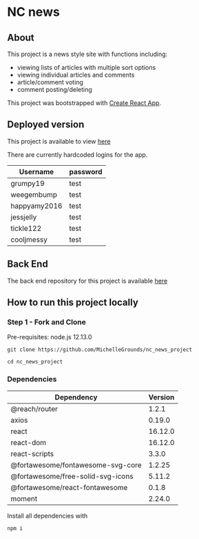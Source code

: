 # NC news

## About
This project is a news style site with functions including:

* viewing lists of articles with multiple sort options
* viewing individual articles and comments
* article/comment voting
* comment posting/deleting

This project was bootstrapped with [Create React App](https://github.com/facebook/create-react-app).

## Deployed version

This project is available to view [here](https://nc-news-project-michelle.herokuapp.com/)

There are currently hardcoded logins for the app.

| Username | password | 
| ---------- | ------- | 
| grumpy19 | test |
| weegembump | test | 
| happyamy2016 | test |
| jessjelly | test | 
| tickle122 | test | 
| cooljmessy | test |

## Back End
The back end repository for this project is available [here](https://github.com/MichelleGrounds/nc_news_project)

## How to run this project locally

### Step 1 - Fork and Clone
Pre-requisites: node.js 12.13.0

```
git clone https://github.com/MichelleGrounds/nc_news_project

cd nc_news_project

```

### Dependencies 

    
| Dependency    | Version |
| ------------- | ------- |
| @reach/router       | 1.2.1  |
| axios          | 0.19.0  |
| react | 16.12.0  |
| react-dom          | 16.12.0   |
| react-scripts   | 3.3.0   | 
| @fortawesome/fontawesome-svg-core | 1.2.25 |
| @fortawesome/free-solid-svg-icons | 5.11.2 |
| @fortawesome/react-fontawesome | 0.1.8 |
| moment | 2.24.0 | 


Install all dependencies with

```
npm i 
```
